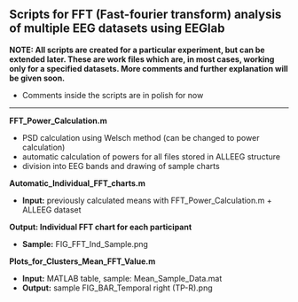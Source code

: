 ## Scripts for FFT (Fast-fourier transform) analysis of multiple EEG datasets using EEGlab

**NOTE: All scripts are created for a particular experiment, but can be extended later. These are work files which are, in most cases, working only for a specified datasets. More comments and further explanation will be given soon.**

- Comments inside the scripts are in polish for now

***

**FFT_Power_Calculation.m**
- PSD calculation using Welsch method (can be changed to power calculation)
- automatic calculation of powers for all files stored in ALLEEG structure
- division into EEG bands and drawing of sample charts

**Automatic_Individual_FFT_charts.m**
- **Input:** previously calculated means with FFT_Power_Calculation.m + ALLEEG dataset

**Output: Individual FFT chart for each participant**
- **Sample:** FIG_FFT_Ind_Sample.png

**Plots_for_Clusters_Mean_FFT_Value.m**
- **Input:** MATLAB table, sample: Mean_Sample_Data.mat
- **Output:** sample FIG_BAR_Temporal right (TP-R).png


